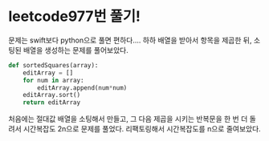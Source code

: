 # leetcode977번 풀기!

문제는 swift보다 python으로 풀면 편하다.... 하하
배열을 받아서 항목을 제곱한 뒤, 소팅된 배열을 생성하는 문제를 풀어보았다.

```python
def sortedSquares(array):
	editArray = []
	for num in array:
		editArray.append(num*num)
	editArray.sort()
	return editArray
```
처음에는 절대값 배열을 소팅해서 만들고, 그 다음 제곱을 시키는 반복문을 한 번 더 돌려서 시간복잡도 2n으로 문제를 풀었다. 리팩토링해서 시간복잡도를 n으로 줄여보았다.
